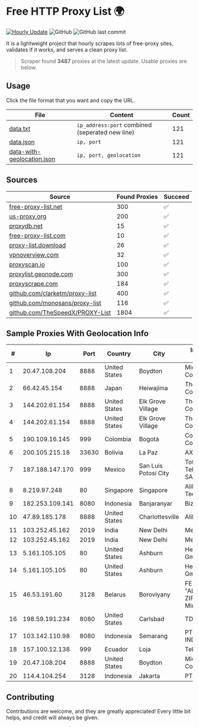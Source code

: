 
# Free HTTP Proxy List 🌍

[![Hourly Update](https://github.com/mertguvencli/http-proxy-list/actions/workflows/main.yml/badge.svg?branch=main)](https://github.com/mertguvencli/http-proxy-list/actions/workflows/main.yml)
![GitHub](https://img.shields.io/github/license/mertguvencli/http-proxy-list)
![GitHub last commit](https://img.shields.io/github/last-commit/mertguvencli/http-proxy-list)

It is a lightweight project that hourly scrapes lots of free-proxy sites, validates if it works, and serves a clean proxy list.


> Scraper found **3487** proxies at the latest update. Usable proxies are below.

## Usage

Click the file format that you want and copy the URL.


|File|Content|Count|
|----|-------|-----|
|[data.txt](https://raw.githubusercontent.com/mertguvencli/http-proxy-list/main/proxy-list/data.txt)|`ip_address:port` combined (seperated new line)|121|
|[data.json](https://raw.githubusercontent.com/mertguvencli/http-proxy-list/main/proxy-list/data.json)|`ip, port`|121|
|[data-with-geolocation.json](https://raw.githubusercontent.com/mertguvencli/http-proxy-list/main/proxy-list/data-with-geolocation.json)|`ip, port, geolocation`|121|

## Sources

|Source|Found Proxies|Succeed|
|------|-------------|-------|
|[free-proxy-list.net](https://free-proxy-list.net)|300|✅|
|[us-proxy.org](https://www.us-proxy.org)|200|✅|
|[proxydb.net](http://proxydb.net)|15|✅|
|[free-proxy-list.com](https://free-proxy-list.com/?page=&port=&type%5B%5D=http&type%5B%5D=https&up_time=0&search=Search)|10|✅|
|[proxy-list.download](https://www.proxy-list.download/HTTP)|26|✅|
|[vpnoverview.com](https://vpnoverview.com/privacy/anonymous-browsing/free-proxy-servers)|32|✅|
|[proxyscan.io](https://www.proxyscan.io)|100|✅|
|[proxylist.geonode.com](https://proxylist.geonode.com/api/proxy-list?limit=300&page=1&sort_by=lastChecked&sort_type=desc&protocols=http,https)|300|✅|
|[proxyscrape.com](https://api.proxyscrape.com/v2/?request=displayproxies&protocol=http&timeout=10000&country=all&ssl=all&anonymity=all)|184|✅|
|[github.com/clarketm/proxy-list](https://raw.githubusercontent.com/clarketm/proxy-list/master/proxy-list-raw.txt)|400|✅|
|[github.com/monosans/proxy-list](https://raw.githubusercontent.com/monosans/proxy-list/main/proxies/http.txt)|116|✅|
|[github.com/TheSpeedX/PROXY-List](https://raw.githubusercontent.com/TheSpeedX/PROXY-List/master/http.txt)|1804|✅|


## Sample Proxies With Geolocation Info

|#|Ip|Port|Country|City|Internet Service Provider|
|-|--|----|-------|----|-------------------------|
|1|20.47.108.204|8888|United States|Boydton|Microsoft Corporation|
|2|66.42.45.154|8888|Japan|Heiwajima|The Constant Company, LLC|
|3|144.202.61.154|8888|United States|Elk Grove Village|The Constant Company|
|4|144.202.61.154|8888|United States|Elk Grove Village|The Constant Company|
|5|190.109.16.145|999|Colombia|Bogotá|Columbus Networks Colombia|
|6|200.105.215.18|33630|Bolivia|La Paz|AXS Bolivia S. A.|
|7|187.188.147.170|999|Mexico|San Luis Potosí City|Total Play Telecomunicaciones SA De CV|
|8|8.219.97.248|80|Singapore|Singapore|Alibaba (US) Technology Co., Ltd.|
|9|182.253.109.141|8080|Indonesia|Banjaranyar|Biznet Metronet|
|10|47.89.185.178|8888|United States|Charlottesville|Alibaba.com LLC|
|11|103.252.45.162|2019|India|New Delhi|MegaHostZone|
|12|103.252.45.162|2019|India|New Delhi|MegaHostZone|
|13|5.161.105.105|80|United States|Ashburn|Hetzner Online GmbH|
|14|5.161.105.105|80|United States|Ashburn|Hetzner Online GmbH|
|15|46.53.191.60|3128|Belarus|Borovlyany|FE "ALTERNATIVNAYA ZIFROVAYA SET" Minsk|
|16|198.59.191.234|8080|United States|Carlsbad|TDS TELECOM|
|17|103.142.110.98|8080|Indonesia|Semarang|PT. HIPERNET INDODATA|
|18|157.100.12.138|999|Ecuador|Loja|Telconet S.A|
|19|20.47.108.204|8888|United States|Boydton|Microsoft Corporation|
|20|114.4.104.254|3128|Indonesia|Jakarta|PT. INDOSAT Tbk|



## Contributing

Contributions are welcome, and they are greatly appreciated! Every
little bit helps, and credit will always be given.

